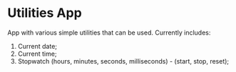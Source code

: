 # Utilities App

App with various simple utilities that can be used.
Currently includes:

1) Current date;
2) Current time;
3) Stopwatch (hours, minutes, seconds, milliseconds) - (start, stop, reset);
